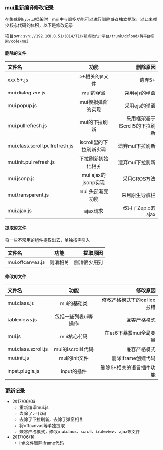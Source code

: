 ### mui重新编译修改记录

在集成到`hybrid`框架时，mui中有很多功能可以进行删除或者独立提取，以此来减少核心代码的体积，以下是修改记录

项目svn: `svn://192.168.0.51/2014/T10/新点微门户平台/trunk/dcloud/跨平台框架/code/mui`

#### 删除的文件

| 文件名| 功能 | 删除原因|
| :------------- |:-------------:| -----:|
| xxx.5+.js | 5+相关的js文件 | 遗弃5+ |
| mui.dialog.xxx.js | mui的弹窗 | 采用ejs的弹窗 |
| mui.popup.js | mui模拟弹窗的实现 | 采用ejs的弹窗 |
| mui.pullrefresh.js | mui的下拉刷新 | 采用框架基于IScroll5的下拉刷新 |
| mui.class.scroll.pullrefresh.js | iscroll里的下拉刷新实现 | 遗弃mui下拉刷新 |
| mui.init.pullrefresh.js | 下拉刷新初始化相关 | 遗弃mui下拉刷新 |
| mui.jsonp.js | mui ajax的jsonp实现 | 采用CROS方法 |
| mui.transparent.js | mui 头部渐变功能 | 采用原生导航栏 |
| mui.ajax.js | ajax请求 | 改用了Zepto的ajax |

#### 提取的文件

将一些不常用的组件提取出去，单独按需引入

| 文件名| 功能 | 提取原因|
| :------------- |:-------------:| -----:|
| mui.offcanvas.js | 侧滑相关 | 侧滑很少用到 |

#### 修改的文件

| 文件名| 功能 | 修改原因|
| :------------- |:-------------:| -----:|
| mui.class.js | mui的基础类 | 修改严格模式下的calllee报错 |
| tableviews.js | 包括一些列表ui等操作 | 兼容严格模式 |
| mui.js | mui核心代码 | 在es6下暴露mui全局变量 |
| mui.class.scroll.js | mui的iscroll4代码 | 兼容严格模式 |
| mui.init.js | mui的init文件 | 删除iframe创建代码 |
| input.plugin.js | input的插件 | 删除5+相关的语言插件功能 |


### 更新记录

* 2017/06/06
    * 重新编译mui.js
    * 去除了5+代码
    * 去除了下拉刷新，去除了弹窗相关
    * 将offcanvas等单独提取
    * 兼容严格模式，修改mui.class、scroll、tableview、ajax等文件
* 2017/06/16
    * init文件删除iframe代码